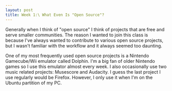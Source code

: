 ```yaml
---
layout: post
title: Week 1:\ What Even Is "Open Source"?
---
```



Generally when I think of "open source" I think of projects that are free and serve smaller communities. 
The reason I wanted to join this class is because I've always wanted to contribute to various open
source projects, but I wasn't familiar with the workflow and it always seemed too daunting.

One of my most frequently used open source projects is a Nintendo Gamecube/Wii emulator called Dolphin.
I'm a big fan of older Nintendo games so I use this emulator almost every week. I also occasionally use
two music related projects: Musescore and Audacity. I guess the last project I use regularly would be Firefox.
However, I only use it when I'm on the Ubuntu partition of my PC.